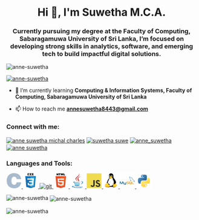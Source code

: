 <h1 align="center">Hi 👋, I'm Suwetha M.C.A.</h1>
<h3 align="center">Currently pursuing my degree at the Faculty of Computing, Sabaragamuwa University of Sri Lanka, I’m focused on developing strong skills in analytics, software, and emerging tech to build impactful digital solutions.</h3>

<p align="left"> <img src="https://komarev.com/ghpvc/?username=anne-suwetha&label=Profile%20views&color=0e75b6&style=flat" alt="anne-suwetha" /> </p>

<p align="left"> <a href="https://github.com/ryo-ma/github-profile-trophy"><img src="https://github-profile-trophy.vercel.app/?username=anne-suwetha" alt="anne-suwetha" /></a> </p>

- 🌱 I’m currently learning **Computing & Information Systems, Faculty of Computing, Sabaragamuwa University of Sri Lanka**

- 📫 How to reach me **annesuwetha8443@gmail.com**

<h3 align="left">Connect with me:</h3>
<p align="left">
<a href="https://linkedin.com/in/anne suwetha michal charles" target="blank"><img align="center" src="https://raw.githubusercontent.com/rahuldkjain/github-profile-readme-generator/master/src/images/icons/Social/linked-in-alt.svg" alt="anne suwetha michal charles" height="30" width="40" /></a>
<a href="https://fb.com/suwetha suwe" target="blank"><img align="center" src="https://raw.githubusercontent.com/rahuldkjain/github-profile-readme-generator/master/src/images/icons/Social/facebook.svg" alt="suwetha suwe" height="30" width="40" /></a>
<a href="https://instagram.com/anne_suwetha" target="blank"><img align="center" src="https://raw.githubusercontent.com/rahuldkjain/github-profile-readme-generator/master/src/images/icons/Social/instagram.svg" alt="anne_suwetha" height="30" width="40" /></a>
<a href="https://www.youtube.com/c/anne suwetha" target="blank"><img align="center" src="https://raw.githubusercontent.com/rahuldkjain/github-profile-readme-generator/master/src/images/icons/Social/youtube.svg" alt="anne suwetha" height="30" width="40" /></a>
</p>

<h3 align="left">Languages and Tools:</h3>
<p align="left"> <a href="https://www.cprogramming.com/" target="_blank" rel="noreferrer"> <img src="https://raw.githubusercontent.com/devicons/devicon/master/icons/c/c-original.svg" alt="c" width="40" height="40"/> </a> <a href="https://www.w3schools.com/css/" target="_blank" rel="noreferrer"> <img src="https://raw.githubusercontent.com/devicons/devicon/master/icons/css3/css3-original-wordmark.svg" alt="css3" width="40" height="40"/> </a> <a href="https://git-scm.com/" target="_blank" rel="noreferrer"> <img src="https://www.vectorlogo.zone/logos/git-scm/git-scm-icon.svg" alt="git" width="40" height="40"/> </a> <a href="https://www.w3.org/html/" target="_blank" rel="noreferrer"> <img src="https://raw.githubusercontent.com/devicons/devicon/master/icons/html5/html5-original-wordmark.svg" alt="html5" width="40" height="40"/> </a> <a href="https://www.java.com" target="_blank" rel="noreferrer"> <img src="https://raw.githubusercontent.com/devicons/devicon/master/icons/java/java-original.svg" alt="java" width="40" height="40"/> </a> <a href="https://developer.mozilla.org/en-US/docs/Web/JavaScript" target="_blank" rel="noreferrer"> <img src="https://raw.githubusercontent.com/devicons/devicon/master/icons/javascript/javascript-original.svg" alt="javascript" width="40" height="40"/> </a> <a href="https://www.linux.org/" target="_blank" rel="noreferrer"> <img src="https://raw.githubusercontent.com/devicons/devicon/master/icons/linux/linux-original.svg" alt="linux" width="40" height="40"/> </a> <a href="https://www.mysql.com/" target="_blank" rel="noreferrer"> <img src="https://raw.githubusercontent.com/devicons/devicon/master/icons/mysql/mysql-original-wordmark.svg" alt="mysql" width="40" height="40"/> </a> <a href="https://www.python.org" target="_blank" rel="noreferrer"> <img src="https://raw.githubusercontent.com/devicons/devicon/master/icons/python/python-original.svg" alt="python" width="40" height="40"/> </a> </p>

<p><img align="left" src="https://github-readme-stats.vercel.app/api/top-langs?username=anne-suwetha&show_icons=true&locale=en&layout=compact" alt="anne-suwetha" /></p>

<p>&nbsp;<img align="center" src="https://github-readme-stats.vercel.app/api?username=anne-suwetha&show_icons=true&locale=en" alt="anne-suwetha" /></p>

<p><img align="center" src="https://github-readme-streak-stats.herokuapp.com/?user=anne-suwetha&" alt="anne-suwetha" /></p>
